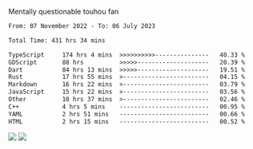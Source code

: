 Mentally questionable touhou fan



<!--START_SECTION:waka-->

```txt
From: 07 November 2022 - To: 06 July 2023

Total Time: 431 hrs 34 mins

TypeScript     174 hrs 4 mins  >>>>>>>>>>---------------   40.33 %
GDScript       88 hrs          >>>>>--------------------   20.39 %
Dart           84 hrs 13 mins  >>>>>--------------------   19.51 %
Rust           17 hrs 55 mins  >------------------------   04.15 %
Markdown       16 hrs 22 mins  >------------------------   03.79 %
JavaScript     15 hrs 22 mins  >------------------------   03.56 %
Other          10 hrs 37 mins  >------------------------   02.46 %
C++            4 hrs 5 mins    -------------------------   00.95 %
YAML           2 hrs 51 mins   -------------------------   00.66 %
HTML           2 hrs 15 mins   -------------------------   00.52 %
```

<!--END_SECTION:waka-->

![](https://posei.me/horse_going_hard.gif)
![](https://posei.me/horse_going_hard.gif)
